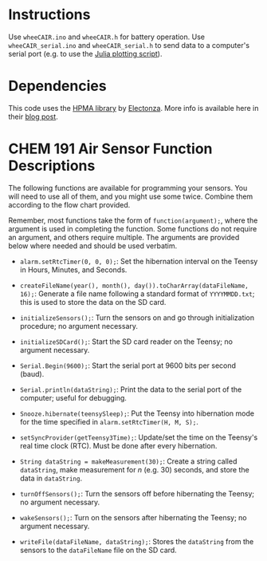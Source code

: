 # Instructions

Use `wheeCAIR.ino` and `wheeCAIR.h` for battery operation.  Use `wheeCAIR_serial.ino` and `wheeCAIR_serial.h` to send data to a computer's serial port (e.g. to use the [Julia plotting script](https://github.com/dr-fischer/wheeCAIR/tree/master/software)).

# Dependencies

This code uses the [HPMA library](https://github.com/dr-fischer/HPMA115S0) by [Electonza](https://github.com/Electronza/HPMA115S0).  More info is available here in their [blog post](https://medium.com/electronza/arduino-measuring-pm2-5-and-pm10-with-honeywell-hpma115s0-703f384c485a).

# CHEM 191 Air Sensor Function Descriptions

The following functions are available for programming your sensors.  You will need to use all of them, and you might use some twice.  Combine them according to the flow chart provided.

Remember, most functions take the form of `function(argument);`, where the argument is used in completing the function.  Some functions do not require an argument, and others require multiple.  The arguments are provided below where needed and should be used verbatim.

- `alarm.setRtcTimer(0, 0, 0);`: Set the hibernation interval on the Teensy in Hours, Minutes, and Seconds.

- `createFileName(year(), month(), day()).toCharArray(dataFileName, 16);`: Generate a file name following a standard format of `YYYYMMDD.txt`; this is used to store the data on the SD card.

- `initializeSensors();`: Turn the sensors on and go through initialization procedure; no argument necessary.

- `initializeSDCard();`: Start the SD card reader on the Teensy; no argument necessary.

- `Serial.Begin(9600);`: Start the serial port at 9600 bits per second (baud).

- `Serial.println(dataString);`: Print the data to the serial port of the computer; useful for debugging.

- `Snooze.hibernate(teensySleep);`: Put the Teensy into hibernation mode for the time specified in `alarm.setRtcTimer(H, M, S);`.

- `setSyncProvider(getTeensy3Time);`: Update/set the time on the Teensy's real time clock (RTC).  Must be done after every hibernation.

- `String dataString = makeMeasurement(30);`: Create a string called `dataString`, make measurement for *n* (e.g. 30) seconds, and store the data in `dataString`.

- `turnOffSensors();`: Turn the sensors off before hibernating the Teensy; no argument necessary.

- `wakeSensors();`: Turn on the sensors after hibernating the Teensy; no argument necessary.

- `writeFile(dataFileName, dataString);`: Stores the `dataString` from the sensors to the `dataFileName` file on the SD card.
